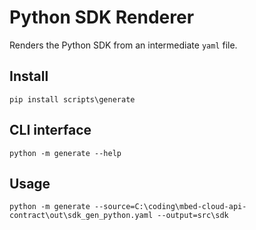 # Python SDK Renderer

Renders the Python SDK from an intermediate `yaml` file.

## Install
```
pip install scripts\generate
```

## CLI interface
```
python -m generate --help
```

## Usage
```
python -m generate --source=C:\coding\mbed-cloud-api-contract\out\sdk_gen_python.yaml --output=src\sdk
```